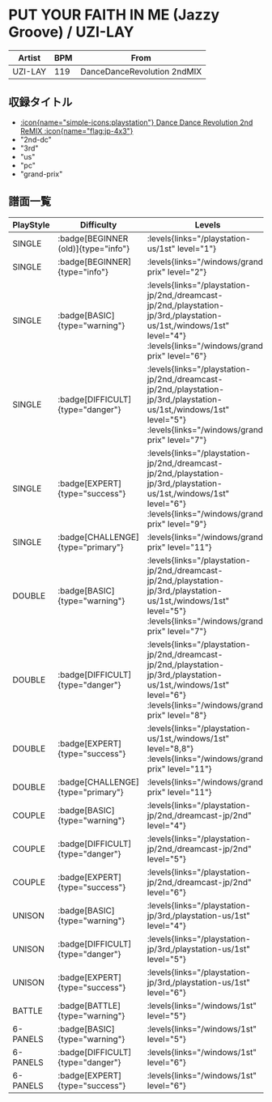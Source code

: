 # PUT YOUR FAITH IN ME (Jazzy Groove) / UZI-LAY

|Artist|BPM|From|
|------|---|----|
|UZI-LAY|119|DanceDanceRevolution 2ndMIX|

## 収録タイトル

- [:icon{name="simple-icons:playstation"} Dance Dance Revolution 2nd ReMIX :icon{name="flag:jp-4x3"}](/playstation-jp/2nd)
- "2nd-dc"
- "3rd"
- "us"
- "pc"
- "grand-prix"

## 譜面一覧

|PlayStyle|Difficulty|Levels|Notes|Movie|
|---------|----------|------|-----|-----|
|SINGLE| :badge[BEGINNER (old)]{type="info"}| :levels{links="/playstation-us/1st" level="1"}|64/0||
|SINGLE| :badge[BEGINNER]{type="info"}| :levels{links="/windows/grand-prix" level="2"}|67/0||
|SINGLE| :badge[BASIC]{type="warning"}| :levels{links="/playstation-jp/2nd,/dreamcast-jp/2nd,/playstation-jp/3rd,/playstation-us/1st,/windows/1st" level="4"} :levels{links="/windows/grand-prix" level="6"}|149/0||
|SINGLE| :badge[DIFFICULT]{type="danger"}| :levels{links="/playstation-jp/2nd,/dreamcast-jp/2nd,/playstation-jp/3rd,/playstation-us/1st,/windows/1st" level="5"} :levels{links="/windows/grand-prix" level="7"}|167/0||
|SINGLE| :badge[EXPERT]{type="success"}| :levels{links="/playstation-jp/2nd,/dreamcast-jp/2nd,/playstation-jp/3rd,/playstation-us/1st,/windows/1st" level="6"} :levels{links="/windows/grand-prix" level="9"}|208/0||
|SINGLE| :badge[CHALLENGE]{type="primary"}| :levels{links="/windows/grand-prix" level="11"}|230/12||
|DOUBLE| :badge[BASIC]{type="warning"}| :levels{links="/playstation-jp/2nd,/dreamcast-jp/2nd,/playstation-jp/3rd,/playstation-us/1st,/windows/1st" level="5"} :levels{links="/windows/grand-prix" level="7"}|149/0||
|DOUBLE| :badge[DIFFICULT]{type="danger"}| :levels{links="/playstation-jp/2nd,/dreamcast-jp/2nd,/playstation-jp/3rd,/playstation-us/1st,/windows/1st" level="6"} :levels{links="/windows/grand-prix" level="8"}|180/0||
|DOUBLE| :badge[EXPERT]{type="success"}| :levels{links="/playstation-us/1st,/windows/1st" level="8,8"} :levels{links="/windows/grand-prix" level="11"}|197/0||
|DOUBLE| :badge[CHALLENGE]{type="primary"}| :levels{links="/windows/grand-prix" level="11"}|234/7||
|COUPLE| :badge[BASIC]{type="warning"}| :levels{links="/playstation-jp/2nd,/dreamcast-jp/2nd" level="4"}|141/0||
|COUPLE| :badge[DIFFICULT]{type="danger"}| :levels{links="/playstation-jp/2nd,/dreamcast-jp/2nd" level="5"}|1P:152/0 2P:151/0||
|COUPLE| :badge[EXPERT]{type="success"}| :levels{links="/playstation-jp/2nd,/dreamcast-jp/2nd" level="6"}|197/0||
|UNISON| :badge[BASIC]{type="warning"}| :levels{links="/playstation-jp/3rd,/playstation-us/1st" level="4"}|||
|UNISON| :badge[DIFFICULT]{type="danger"}| :levels{links="/playstation-jp/3rd,/playstation-us/1st" level="5"}|||
|UNISON| :badge[EXPERT]{type="success"}| :levels{links="/playstation-jp/3rd,/playstation-us/1st" level="6"}|||
|BATTLE| :badge[BATTLE]{type="warning"}| :levels{links="/windows/1st" level="5"}|||
|6-PANELS| :badge[BASIC]{type="warning"}| :levels{links="/windows/1st" level="5"}|144/0||
|6-PANELS| :badge[DIFFICULT]{type="danger"}| :levels{links="/windows/1st" level="6"}|166/0||
|6-PANELS| :badge[EXPERT]{type="success"}| :levels{links="/windows/1st" level="6"}|208/0||
